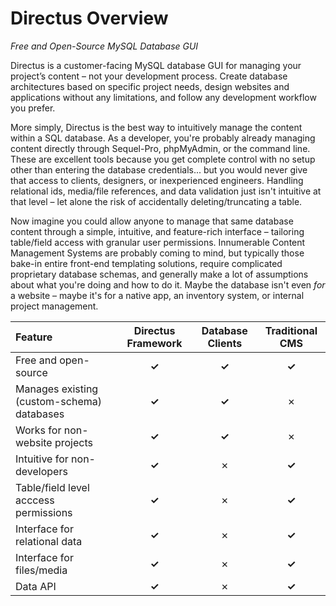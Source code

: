 # Directus Overview
_Free and Open-Source MySQL Database GUI_

Directus is a customer-facing MySQL database GUI for managing your project’s content – not your development process. Create database architectures based on specific project needs, design websites and applications without any limitations, and follow any development workflow you prefer.

More simply, Directus is the best way to intuitively manage the content within a SQL database. As a developer, you're probably already managing content directly through Sequel-Pro, phpMyAdmin, or the command line. These are excellent tools because you get complete control with no setup other than entering the database credentials... but you would never give that access to clients, designers, or inexperienced engineers. Handling relational ids, media/file references, and data validation just isn't intuitive at that level – let alone the risk of accidentally deleting/truncating a table.

Now imagine you could allow anyone to manage that same database content through a simple, intuitive, and feature-rich interface – tailoring table/field access with granular user permissions. Innumerable Content Management Systems are probably coming to mind, but typically those bake-in entire front-end templating solutions, require complicated proprietary database schemas, and generally make a lot of assumptions about what you're doing and how to do it. Maybe the database isn't even _for_ a website – maybe it's for a native app, an inventory system, or internal project management. 


Feature                                       | Directus Framework    |  Database Clients |  Traditional CMS
:-------------------------------------------- | :-------------------: | :---------------: | :----------------:
Free and open-source                          | **✓**                 | **✓**             | **✓**
Manages existing (custom-schema) databases    | **✓**                 | **✓**             | ✗
Works for non-website projects                | **✓**                 | **✓**             | ✗
Intuitive for non-developers                  | **✓**                 | ✗                 | **✓**
Table/field level acccess permissions         | **✓**                 | ✗                 | **✓**
Interface for relational data                 | **✓**                 | ✗                 | **✓**
Interface for files/media                     | **✓**                 | ✗                 | **✓**
Data API                                      | **✓**                 | ✗                 | **✓**



